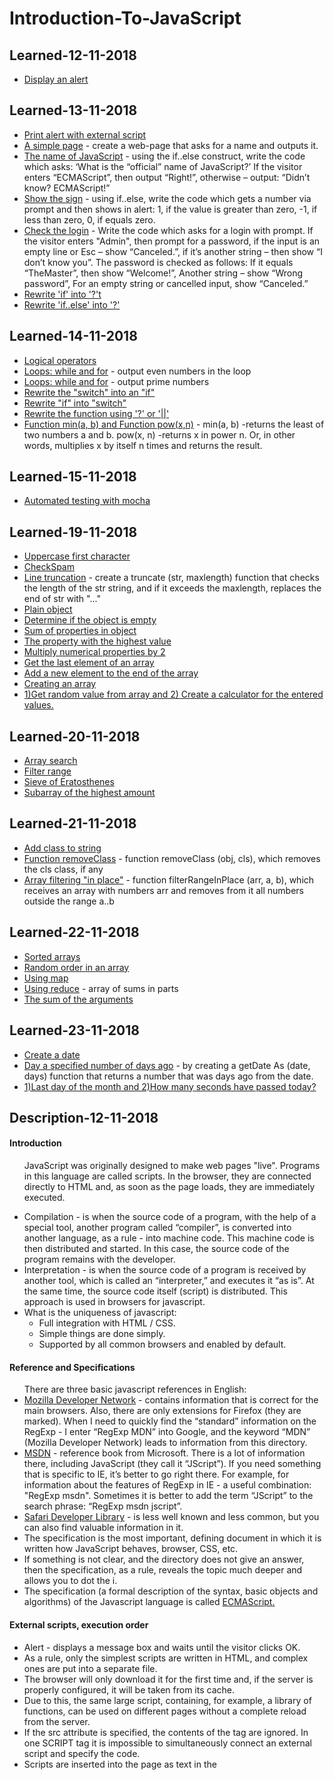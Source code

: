 <h1>Introduction-To-JavaScript</h1>

<h2>Learned-12-11-2018</h2>  

<ul>
  <li><a href="https://github.com/viktor2222/Learn-JavaScript/commit/e23e21e344b10c8ce6e6f59bc7e4938e27c96dae">Display an alert</a></li>
</ul>

<h2>Learned-13-11-2018</h2>

<ul>
  <li><a href="https://github.com/viktor2222/Learn-JavaScript/commit/991fa43a96ce0690c9b51d03d11d25b3e4eb68d1">Print alert with external script</a></li>
  <li><a href="https://github.com/viktor2222/Learn-JavaScript/commit/67de0e767d1e50876f7e2cb78824a2917a109d3b">A simple page</a> - create a web-page that asks for a name and outputs it.</li>
  <li><a href="https://github.com/viktor2222/Learn-JavaScript/commit/d4a961c251b106e0798e03f280f1e656aa5856d3">The name of JavaScript</a> - using the if..else construct, write the code which asks: ‘What is the “official” name of JavaScript?’ If the visitor enters “ECMAScript”, then output “Right!”, otherwise – output: “Didn’t know? ECMAScript!”</li>
  <li><a href="https://github.com/viktor2222/Learn-JavaScript/commit/3641026f9bab05845d98322048beefce0868667b">Show the sign</a> - using if..else, write the code which gets a number via prompt and then shows in alert: 1, if the value is greater than zero, -1, if less than zero, 0, if equals zero.</li>
  <li><a href="https://github.com/viktor2222/Learn-JavaScript/commit/ef872d3d7d08db2717c44f44acb86c1ef46cebde">Check the login</a> - Write the code which asks for a login with prompt. If the visitor enters "Admin", then prompt for a password, if the input is an empty line or Esc – show “Canceled.”, if it’s another string – then show “I don’t know you”. The password is checked as follows: If it equals “TheMaster”, then show “Welcome!”, Another string – show “Wrong password”, For an empty string or cancelled input, show “Canceled.”</li>
  <li><a href="https://github.com/viktor2222/Learn-JavaScript/commit/4049b7b4d391d216496b9c693cc1368f916b043b">Rewrite 'if' into '?'t</a></li>
  <li><a href="https://github.com/viktor2222/Learn-JavaScript/commit/1b521e6a96ffcd0b0d56601b61f387f85e45682e">Rewrite 'if..else' into '?'</a></li>
</ul>


<h2>Learned-14-11-2018</h2>

<ul>
  <li><a href="https://github.com/viktor2222/Learn-JavaScript/commit/eb80403846f0625063fc463ea6db89e2ccd4645a">Logical operators</a></li>
  <li><a href="https://github.com/viktor2222/Learn-JavaScript/commit/bb14582d6858fae91ee80b91db97b34fab7935d8">Loops: while and for</a> - output even numbers in the loop</li>
  <li><a href="https://github.com/viktor2222/Learn-JavaScript/commit/6291efaccaf64c38f56385d7f6a42d3bd6db2b8a">Loops: while and for</a> - output prime numbers</li>
  <li><a href="https://github.com/viktor2222/Learn-JavaScript/commit/a7b5881118f7caabd989a5a15e2b72d6f6ef1bc3">Rewrite the "switch" into an "if"</a></li>
  <li><a href="https://github.com/viktor2222/Learn-JavaScript/commit/e8e9dd41f22aff70002fd504e710d8f576332b0c">Rewrite "if" into "switch"</a></li>
  <li><a href="https://github.com/viktor2222/Learn-JavaScript/commit/5d0930fa7ec18a26d4c9264cf61a7752965f02ec">Rewrite the function using '?' or '||'</a></li>
  <li><a href="https://github.com/viktor2222/Learn-JavaScript/commit/7caa00630cc6fc8eccce103eca7722205153b107">Function min(a, b) and Function pow(x,n)</a> - min(a, b) -returns the least of two numbers a and b. pow(x, n) -returns x in power n. Or, in other words, multiplies x by itself n times and returns the result.</li>
</ul>

<h2>Learned-15-11-2018</h2>

<ul>
  <li><a href="https://github.com/viktor2222/Learn-JavaScript/commit/181a9954d559748dd273cdab14e85eb9089d3031">Automated testing with mocha</a></li>
</ul>

<h2>Learned-19-11-2018</h2>

<ul>
  <li><a href="https://github.com/viktor2222/Learn-JavaScript/commit/d4797e746c70ccb188be49753a8d308fb2d1811a">Uppercase first character</a></li>
  <li><a href="https://github.com/viktor2222/Learn-JavaScript/commit/e823fc0b7aaf0490b1a0d540e980b18732f29a19">CheckSpam</a></li>
  <li><a href="https://github.com/viktor2222/Learn-JavaScript/commit/be77d8a2467c4e69e5f86d8159d897f27bc34bec">Line truncation</a> - create a truncate (str, maxlength) function that checks the length of the str string, and if it exceeds the maxlength, replaces the end of str with "..."</li>
  <li><a href="https://github.com/viktor2222/Learn-JavaScript/commit/fcf96ffa0b0b1951c2b673eb816d9bb7c1c36e6f">Plain object</a></li>
  <li><a href="https://github.com/viktor2222/Learn-JavaScript/commit/15f1540eeede72b666f6cce4d8501ed9aa29c220">Determine if the object is empty</a></li>
  <li><a href="https://github.com/viktor2222/Learn-JavaScript/commit/e82a4393c2503058e7fc6609ee7c417c50dc6c62">Sum of properties in object</a></li>
  <li><a href="https://github.com/viktor2222/Learn-JavaScript/commit/43a9e5a3caac4b85aa4bb23ad5048930b7d3b85a">The property with the highest value</a></li>
  <li><a href="https://github.com/viktor2222/Learn-JavaScript/commit/93c0cd09d919211cd0105e3e3a81c2345bfdbc1f">Multiply numerical properties by 2</a></li>
  <li><a href="https://github.com/viktor2222/Learn-JavaScript/commit/a31a490368ccf08c418098aee79079e00e07a994">Get the last element of an array</a></li>
  <li><a href="https://github.com/viktor2222/Learn-JavaScript/commit/ff02995667896953fd9d25b87bffca7ac0866624">Add a new element to the end of the array</a></li>
  <li><a href="https://github.com/viktor2222/Learn-JavaScript/commit/f6713569ae98c7fbd885fa018fd234db9ff935cb">Creating an array</a></li>
  <li><a href="https://github.com/viktor2222/Learn-JavaScript/commit/f45002a08e1f68b54e281b6ce6317243321eff24">1)Get random value from array and 2) Create a calculator for the entered values.</a></li>
</ul>

<h2>Learned-20-11-2018</h2>

<ul>
  <li><a href="https://github.com/viktor2222/Learn-JavaScript/commit/a6fd8e86f9ec69e82034a1f829c6921c88dd1d05">Array search</a></li>
  <li><a href="https://github.com/viktor2222/Learn-JavaScript/commit/b6fa11f05678d161e793b17e5a579cbef9bae747">Filter range</a></li>
  <li><a href="https://github.com/viktor2222/Learn-JavaScript/commit/28f6c98faee779bc7e69b18b6431ff366057a4a7">Sieve of Eratosthenes</a></li>
  <li><a href="https://github.com/viktor2222/Learn-JavaScript/commit/eebb7f4d2f79514dcfa576c60396d1452fed0e91">Subarray of the highest amount</a></li>
</ul>

<h2>Learned-21-11-2018</h2>

<ul>
  <li><a href="https://github.com/viktor2222/Learn-JavaScript/commit/b02d0b59604e63b29c9d520def21c999a11decb5">Add class to string</a></li>
  <li><a href="https://github.com/viktor2222/Learn-JavaScript/commit/d2998dfb93548c1f6b41c0dfb761151266905fa7">Function removeClass</a> - function removeClass (obj, cls), which removes the cls class, if any</li>
  <li><a href="https://github.com/viktor2222/Learn-JavaScript/commit/060334ec118a5b9b9dccb1dedaf7a23036f130c8">Array filtering "in place"</a> - function filterRangeInPlace (arr, a, b), which receives an array with numbers arr and removes from it all numbers outside the range a..b</li>
</ul>

<h2>Learned-22-11-2018</h2>

<ul>
  <li><a href="https://github.com/viktor2222/Learn-JavaScript/commit/888d8ab7b68c7baff0bbab3f60dfb546d605b0f7">Sorted arrays</a></li>
  <li><a href="https://github.com/viktor2222/Learn-JavaScript/commit/555638774e8d49b74847bb7a109017392ab8967c">Random order in an array</a></li>
  <li><a href="https://github.com/viktor2222/Learn-JavaScript/commit/f03162523e751c073e3e83a108cb7cc3009ffb07">Using map</a></li>
  <li><a href="https://github.com/viktor2222/Learn-JavaScript/commit/6fb70e9ba27d242f70bfc501f0a99ee6639a8aa2">Using reduce</a> - array of sums in parts</li>
  <li><a href="https://github.com/viktor2222/Learn-JavaScript/commit/6508d1c3002fc35f8eb7f952f3040b203612ffa7">The sum of the arguments</a></li>
</ul>

<h2>Learned-23-11-2018</h2>

<ul>
  <li><a href="https://github.com/viktor2222/Learn-JavaScript/commit/75e71d0d8682e965873452938e484ddb979a2e3b">Create a date</a></li>
  <li><a href="https://github.com/viktor2222/Learn-JavaScript/commit/a6737ce2a8fe607ca764ba0b4aa243c0d51f647c">Day a specified number of days ago</a> - by creating a getDate As (date, days) function that returns a number that was days ago from the date.</li>
  <li><a href="https://github.com/viktor2222/Learn-JavaScript/commit/9c40fb4ff94da79a5a7d0032e3689046e7ddb931">1)Last day of the month and 2)How many seconds have passed today?</a></li>
</ul>

<h2>Description-12-11-2018</h2>

<h4>Introduction</h4>

<ul>
  <p>JavaScript was originally designed to make web pages "live". Programs in this language are called scripts. In the browser, they are connected directly to HTML and, as soon as the page loads, they are immediately executed.</p>
  <li>Compilation - is when the source code of a program, with the help of a special tool, another program called “compiler”, is converted into another language, as a rule - into machine code. This machine code is then distributed and started. In this case, the source code of the program remains with the developer.</li>
  <li>Interpretation - is when the source code of a program is received by another tool, which is called an “interpreter,” and executes it “as is”. At the same time, the source code itself (script) is distributed. This approach is used in browsers for javascript.</li>
  <li>What is the uniqueness of javascript:
    <ul>
      <li>Full integration with HTML / CSS.</li>
      <li>Simple things are done simply.</li>
      <li>Supported by all common browsers and enabled by default.</li>
    </ul>
  </li>
</ul>

<h4>Reference and Specifications</h4>

<ul>There are three basic javascript references in English:
  <li><a href="https://developer.mozilla.org/en-US/">Mozilla Developer Network</a> - contains information that is correct for the main browsers. Also, there are only extensions for Firefox (they are marked). When I need to quickly find the “standard” information on the RegExp - I enter “RegExp MDN” into Google, and the keyword “MDN” (Mozilla Developer Network) leads to information from this directory.</li>
  <li><a href="https://msdn.microsoft.com/en-us/">MSDN</a> - reference book from Microsoft. There is a lot of information there, including JavaScript (they call it “JScript”). If you need something that is specific to IE, it’s better to go right there. For example, for information about the features of RegExp in IE - a useful combination: "RegExp msdn". Sometimes it is better to add the term “JScript” to the search phrase: “RegExp msdn jscript”.</li>
  <li><a href="https://developer.apple.com/safari/resources/">Safari Developer Library</a> - is less well known and less common, but you can also find valuable information in it.</li>
  <li>The specification is the most important, defining document in which it is written how JavaScript behaves, browser, CSS, etc.</li>
  <li>If something is not clear, and the directory does not give an answer, then the specification, as a rule, reveals the topic much deeper and allows you to dot the i.</li>
  <li>The specification (a formal description of the syntax, basic objects and algorithms) of the Javascript language is called <a href="http://www.ecma-international.org/publications/standards/Ecma-262.htm">ECMAScript.</a></li>
</ul>

<h4>External scripts, execution order</h4>

<ul>
  <li>Alert - displays a message box and waits until the visitor clicks OK.</li>
  <li>As a rule, only the simplest scripts are written in HTML, and complex ones are put into a separate file.</li>
  <li>The browser will only download it for the first time and, if the server is properly configured, it will be taken from its cache.</li>
  <li>Due to this, the same large script, containing, for example, a library of functions, can be used on different pages without a complete reload from the server.</li>
  <li>If the src attribute is specified, the contents of the tag are ignored.
In one SCRIPT tag it is impossible to simultaneously connect an external script and specify the code.</li>
  <li>Scripts are inserted into the page as text in the <script> tag, or as an external file via <script src = "path"> </ script></li>
  <li>The special attributes async and defer are used so that while the external script is loaded - the browser shows the rest (next to it) of the page. Without them, this does not happen.</li>
  <li>The difference between async and defer: the defer attribute preserves the relative sequence of scripts, but async does not. In addition, defer is always waiting for the entire HTML document to be ready, but async is not.</li>
</ul>

<h2>Description-13-11-2018</h2>

<h4>User interaction: notifications, prompt, confirm</h4>

<ul>
  <li>alert - displays a window with a message and pauses the execution of the script until the user clicks "OK". The mini-window with the message is called a modal window. The word “modal” means that the visitor can’t interact with the rest of the page, press other buttons etc, until they have dealt with the window. In this case – until they press “OK”.</li>
  <li>Function prompt accepts two arguments:

    result = prompt(title, default);
    
  <ul>
    <li>It shows a modal window with a text message, an input field for the visitor and buttons OK/CANCEL.</li>
    <li>title - the text to show to the visitor.</li>
    <li>default - an optional second parameter, the initial value for the input field.</li>
    <li>The visitor may type something in the prompt input field and press OK. Or they can cancel the input by pressing the CANCEL button or hitting the Esc key.</li>
  </ul>
  </li>
  <li>confirm

    result = confirm(question);
    
   <ul>
    <li>Function confirm shows a modal window with a question and two buttons: OK and CANCEL.</li>
    <li>The result is true if OK is pressed and false otherwise.</li>
   </ul>
  </li>
</ul>

<h4>Logical operators</h4>

<ul>
  <li>Chain of OR "||" returns the first truthy value or the last one if no such value is found.</li>
  <li>AND "&&" returns the first falsy value or the last value if none were found.</li>
  <li>The operator !(NOT) accepts a single argument and does the following:
    <ul>
      <li>Converts the operand to boolean type: true/false.</li>
      <li>Returns an inverse value.</li>
    </ul>
  </li>
</ul>

<h2>Description-14-11-2018</h2>

<ul>
  <li>We covered 3 types of loops:
    <ul>
      <li>while – The condition is checked before each iteration.</li>
      <li>do..while – The condition is checked after each iteration.</li>
      <li>for (;;) – The condition is checked before each iteration, additional settings available.</li>
    </ul>
  </li>
  <li>The "switch" statement
    
    switch(x) {
      case 'value1':  // if (x === 'value1')
        ...
        break;
      case 'value2':  // if (x === 'value2')
        ...
        break;
      default:
        ...
        break;
    }
    
  <ul>
    <li>The value of x is checked for a strict equality to the value from the first case (that is, value1) then to the second (value2) and so on.</li>
    <li>If the equality is found, switch starts to execute the code starting from the corresponding case, until the nearest break (or until the end of switch).</li>
    <li>If no case is matched then the default code is executed (if it exists).</li>
  </ul>
  </li>
</ul>

<h4>Functions</h4>

    function name(parameters, delimited, by, comma) {
      /* code */
    }
    
<ul>
  <li>Values passed to a function as parameters are copied to its local variables.</li>
  <li>A function may access outer variables. But it works only from inside out. The code outside of the function doesn’t see its local variables.</li>
  <li>A function can return a value. If it doesn’t, then its result is undefined.</li>
  <li>A name should clearly describe what the function does. When we see a function call in the code, a good name instantly gives us an understanding what it does and returns.</li>
  <li>A function is an action, so function names are usually verbal.</li>
  <li>There exist many well-known function prefixes like create…, show…, get…, check… and so on. Use them to hint what a function does.</li>
  <li>Function Declaration: a function, declared as a separate statement, in the main code flow.</li>
  <li>Function Expression: a function, created inside an expression or inside another syntax construct. Here, the function is created at the right side of the “assignment expression” = </li>
</ul>

<h2>Description-15-11-2018</h2>

<h4>Debugging in Chrome</h4>

<ul>There are three main ways to pause a script:
  <li>A breakpoint.</li>
  <li>The debugger statements.</li>
  <li>An error (if dev tools are open and the button  is “on”)</li>
  <li>Then we can examine variables and step on to see where the execution goes wrong.</li>
</ul>

<h4>Automated testing with mocha</h4>

<h4>The page (index.html) can be divided into five parts:</h4>
<ul>
  <li>The <head> – add third-party libraries and styles for tests.</li>
  <li>The <script> with the function to test, in our case – with the code for pow.</li>
  <li>The tests – in our case an external script test.js that has describe("pow", ...) from above.</li>
  <li>The HTML element div id="mocha" will be used by Mocha to output results.</li>
  <li>The tests are started by the command mocha.run().</li>
</ul>
<h4>JavaScript libraries for tests:</h4>
<ul>
  <li><a href="">Mocha</a> - the core framework: it provides common testing functions including describe and it and the main function that runs tests.</li>
  <li><a href="https://www.chaijs.com/">Chai</a> - the library with many assertions. It allows to use a lot of different assertions, for now we need only assert.equal.</li>
  <li><a href="https://sinonjs.org/">Sinon</a> - a library to spy over functions, emulate built-in functions and more, we’ll need it much later.</li>
  <li>These libraries are suitable for both in-browser and server-side testing. Here we’ll consider the browser variant.</li>
</ul>
<h4>The flow of development usually looks like this:</h4>
<ul>
  <li>An initial spec is written, with tests for the most basic functionality.</li>
  <li>An initial implementation is created.</li>
  <li>To check whether it works, we run the testing framework Mocha (more details soon) that runs the spec. Errors are displayed. We make corrections until everything works.</li>
  <li>Now we have a working initial implementation with tests.</li>
  <li>We add more use cases to the spec, probably not yet supported by the implementations. Tests start to fail.</li>
  <li>Go to 3, update the implementation till tests give no errors.</li>
  <li>Repeat steps 3-6 till the functionality is ready.</li>
</ul>
<h4>There are other assertions in Chai as well, for instance:</h4>
<ul>
  <li>assert.equal(value1, value2) – checks the equality value1 == value2.</li>
  <li>assert.strictEqual(value1, value2) – checks the strict equality value1 === value2.</li>
  <li>assert.notEqual, assert.notStrictEqual – inverse checks to the ones above.</li>
  <li>assert.isTrue(value) – checks that value === true</li>
  <li>assert.isFalse(value) – checks that value === false</li>
</ul>

<h2>Description-19-11-2018</h2> 

<h4>Number</h4> 

<ul>
  <li>ParseInt / parseFloat functions make numbers from rows that start with a number.</li> 
  <li>There are four rounding methods: Math.floor, Math.round, Math.ceil, and a bit operator.</li> 
  <li>Fractional numbers give a calculation error. If necessary, it can be cut off by rounding up the required mark.</li> 
  <li>Random numbers from 0 to 1 are generated using Math.random (), the rest are converted from them.</li> 
</ul>

<h4>Objects</h4>

<ul>
  <li>To access the property through the obj.property point. Brackets denote obj ["property"]. Brackets allow you to take a key from a variable, for example obj [varWithKey].</li>
  <li> To delete a property: delete obj.prop. </li>
  <li> To iterate over an object: for (let key in obj) loop. </li>
  <li> The object is assigned and copied "by reference." It is not the object of memory.</li>
</ul>

<h4>Arrays</h4>

<ul>
  <li>The length property is the length of the array. If more precisely, then the last array index is plus (+) 1. If it is reduced manually, the array will be shortened. If length is greater than the actual number of elements, then the missing elements are undefined. The array can be used as a queue or stack.</li>
  <li>arr.push(element1, element2...) adds items to the end.</li>
  <li>let elem = arr.pop () removes and returns the last element.</li>
  <li>arr.unshift (element1, element2 ...) adds elements to the beginning.</li>
  <li>let elem = arr.shift () removes and returns the first element.</li>
</ul>

<h2>Description-21-11-2018</h2>

<h4>Array methods:</h4>
<ul>
  <li>push / pop, shift / unshift, splice - to add and delete items.</li>
  <li>join / split - to convert a row to an array and back.</li>
  <li>slice - copies the portion of the array.</li>
  <li>sort - to sort the array. If you do not pass the comparison function - sorts the elements as rows.</li>
  <li>reverse - reverses the order of the elements.</li>
  <li>concat - combines arrays.</li>
  <li>indexOf / lastIndexOf - return an element's position in the array (not supported in IE8-).</li>
  <li>Object.keys (obj) returns an object property array.</li>
</ul>

<h2>Description-22-11-2018</h2>

<h4>Array methods:</h4>
<ul>
  <li>forEach - to iterate through the array.</li>
  <li>filter - to filter the array.</li>
  <li>every/some – для проверки массива.</li>
  <li>map - to transform an array into an array.</li>
  <li>reduce / reduceRight - to go through the array with the calculation of the value.</li>
</ul>

<h4>"arguments"</h4>
<ul>
  <li>the full list of arguments with which the function is called is available through arguments.</li>
  <li>this is a pseudo-array, that is, an object that looks like an array, it has numbered properties and length, but it does not have array methods.</li>
  <li>to specify the default arguments, in cases where they are certainly not false, the operator || is convenient.</li>
</ul>

<h4>Date and time</h4>
<ul>
  <li>Date and time are represented in JavaScript by one object: Date</li>
  <li>The countdown of months starts from zero.</li>
  <li>The countdown of the days of the week (for getDay ()) also starts from zero (and this is Sunday).</li>
  <li>The Date object is convenient because it is auto-corrected. Thanks to it it is easy to shift dates.</li>
  <li>To get the current date in milliseconds, it's better to use Date.now ()</li>
  <li>For benchmarking it is better to use performance.now () (except IE9-), it is 1000 times more accurate.</li>
</ul>

